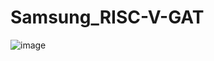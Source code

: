 # Samsung_RISC-V-GAT
![image](https://github.com/user-attachments/assets/f3795f2f-edb9-4603-b871-1ad3747bc5dd)
